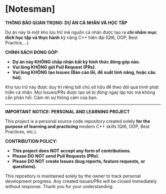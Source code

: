 # [Notesman]

**THÔNG BÁO QUAN TRỌNG: DỰ ÁN CÁ NHÂN VÀ HỌC TẬP**

Dự án này là một kho lưu trữ mã nguồn cá nhân được tạo ra **chỉ nhằm mục đích học tập và thực hành** kỹ năng C++ hiện đại (Qt6, OOP, Best Practice,...).

**CHÍNH SÁCH ĐÓNG GÓP:**

* **Dự án này KHÔNG chấp nhận bất kỳ hình thức đóng góp nào.**
* **Vui lòng KHÔNG gửi Pull Request (PRs).**
* **Vui lòng KHÔNG tạo Issues (Báo cáo lỗi, đề xuất tính năng, hoặc câu hỏi).**

Kho lưu trữ này được duy trì riêng bởi chủ sở hữu để theo dõi quá trình phát triển cá nhân. Mọi Issues/PRs được tạo sẽ bị đóng ngay lập tức mà không cần phản hồi. Cảm ơn sự thông cảm của bạn.

---

**IMPORTANT NOTICE: PERSONAL AND LEARNING PROJECT**

This project is a personal source code repository created solely **for the purpose of learning and practicing** modern C++ skills (Qt6, OOP, Best Practices, etc.).

**CONTRIBUTION POLICY:**

* **This project does NOT accept any form of contributions.**
* **Please DO NOT send Pull Requests (PRs).**
* **Please DO NOT create Issues (bug reports, feature requests, or questions).**

This repository is maintained solely by the owner to track personal development progress. Any created Issues/PRs will be closed immediately without response. Thank you for your understanding.